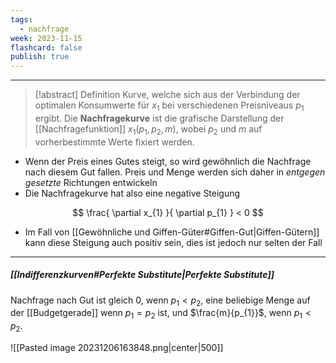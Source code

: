 ```yaml
---
tags:
  - nachfrage
week: 2023-11-15
flashcard: false
publish: true
---
```

***

> [!abstract] Definition
> Kurve, welche sich aus der Verbindung der optimalen Konsumwerte für $x_{1}$ bei verschiedenen Preisniveaus $p_{1}$ ergibt. Die **Nachfragekurve** ist die grafische Darstellung der [[Nachfragefunktion]] $x_{1}(p_{1}, p_{2}, m)$, wobei $p_{2}$ und $m$ auf vorherbestimmte Werte fixiert werden.

- Wenn der Preis eines Gutes steigt, so wird gewöhnlich die Nachfrage nach diesem Gut fallen. Preis und Menge werden sich daher in *entgegen gesetzte* Richtungen entwickeln
- Die Nachfragekurve hat also eine negative Steigung

$$
\frac{ \partial x_{1} }{ \partial p_{1} } < 0
$$

- Im Fall von [[Gewöhnliche und Giffen-Güter#Giffen-Gut|Giffen-Gütern]] kann diese Steigung auch positiv sein, dies ist jedoch nur selten der Fall

***
##### [[Indifferenzkurven#Perfekte Substitute|Perfekte Substitute]]
Nachfrage nach Gut ist gleich 0, wenn $p_{1} < p_{2}$, eine beliebige Menge auf der [[Budgetgerade]] wenn $p_{1} = p_{2}$ ist, und $\frac{m}{p_{1}}$, wenn $p_{1} < p_{2}$.

![[Pasted image 20231206163848.png|center|500]]